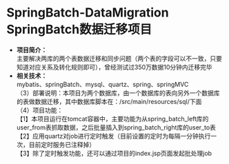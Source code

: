 # SpringBatch-DataMigration SpringBatch数据迁移项目
- **项目简介：**   
主要解决两库的两个表数据迁移和同步问题（两个表的字段可以不一致，只要知道对应关系及转化规则即可），曾经测试过350万数据10分钟内迁移完毕</br>
- **相关技术：**   
mybatis、springBatch、mysql、quartz、spring、springMVC</br>
（3）部署说明：本项目为两个数据库，由一个数据库的表向另外一个数据库的表做数据迁移，其中数据库脚本在：/src/main/resources/sql/下面</br>
（4）项目功能：</br>
【1】本项目运行在tomcat容器中，主要功能为从spring_batch_left库的user_from表抓取数据，之后批量插入到spring_batch_right库的user_to表</br>
【2】应用quartz对job进行定时触发（目前设置的定时为每隔一分钟执行一次，目前定时服务已注释掉）</br>
【3】除了定时触发功能，还可以通过项目的index.jsp页面发起批处理job</br>
